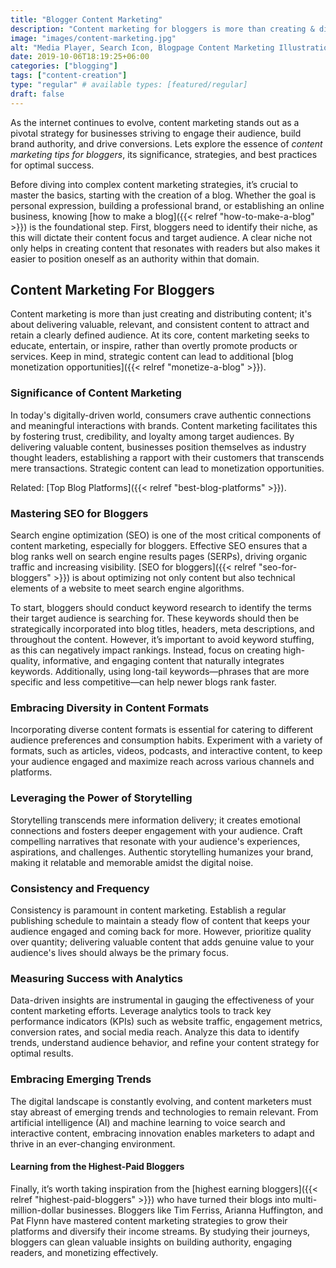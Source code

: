 ```yaml
---
title: "Blogger Content Marketing"
description: "Content marketing for bloggers is more than creating & distributing material, it's about delivering valuable, relevant, consistent digital data to satisfy a target audience."
image: "images/content-marketing.jpg"
alt: "Media Player, Search Icon, Blogpage Content Marketing Illustration."
date: 2019-10-06T18:19:25+06:00
categories: ["blogging"]
tags: ["content-creation"]
type: "regular" # available types: [featured/regular]
draft: false
---
```


As the internet continues to evolve, content marketing stands out as a pivotal strategy for businesses striving to engage their audience, build brand authority, and drive conversions. Lets explore the essence of *content marketing tips for bloggers*, its significance, strategies, and best practices for optimal success.

Before diving into complex content marketing strategies, it’s crucial to master the basics, starting with the creation of a blog. Whether the goal is personal expression, building a professional brand, or establishing an online business, knowing [how to make a blog]({{< relref "how-to-make-a-blog" >}}) is the foundational step. First, bloggers need to identify their niche, as this will dictate their content focus and target audience. A clear niche not only helps in creating content that resonates with readers but also makes it easier to position oneself as an authority within that domain.

## Content Marketing For Bloggers

Content marketing is more than just creating and distributing content; it's about delivering valuable, relevant, and consistent content to attract and retain a clearly defined audience. At its core, content marketing seeks to educate, entertain, or inspire, rather than overtly promote products or services. Keep in mind, strategic content can lead to additional [blog monetization opportunities]({{< relref "monetize-a-blog" >}}).

### Significance of Content Marketing

In today's digitally-driven world, consumers crave authentic connections and meaningful interactions with brands. Content marketing facilitates this by fostering trust, credibility, and loyalty among target audiences. By delivering valuable content, businesses position themselves as industry thought leaders, establishing a rapport with their customers that transcends mere transactions. Strategic content can lead to monetization opportunities.

Related: [Top Blog Platforms]({{< relref "best-blog-platforms" >}}).

### Mastering SEO for Bloggers

Search engine optimization (SEO) is one of the most critical components of content marketing, especially for bloggers. Effective SEO ensures that a blog ranks well on search engine results pages (SERPs), driving organic traffic and increasing visibility. [SEO for bloggers]({{< relref "seo-for-bloggers" >}}) is about optimizing not only content but also technical elements of a website to meet search engine algorithms.

To start, bloggers should conduct keyword research to identify the terms their target audience is searching for. These keywords should then be strategically incorporated into blog titles, headers, meta descriptions, and throughout the content. However, it’s important to avoid keyword stuffing, as this can negatively impact rankings. Instead, focus on creating high-quality, informative, and engaging content that naturally integrates keywords. Additionally, using long-tail keywords—phrases that are more specific and less competitive—can help newer blogs rank faster.

### Embracing Diversity in Content Formats

Incorporating diverse content formats is essential for catering to different audience preferences and consumption habits. Experiment with a variety of formats, such as articles, videos, podcasts, and interactive content, to keep your audience engaged and maximize reach across various channels and platforms.

### Leveraging the Power of Storytelling

Storytelling transcends mere information delivery; it creates emotional connections and fosters deeper engagement with your audience. Craft compelling narratives that resonate with your audience's experiences, aspirations, and challenges. Authentic storytelling humanizes your brand, making it relatable and memorable amidst the digital noise.

### Consistency and Frequency

Consistency is paramount in content marketing. Establish a regular publishing schedule to maintain a steady flow of content that keeps your audience engaged and coming back for more. However, prioritize quality over quantity; delivering valuable content that adds genuine value to your audience's lives should always be the primary focus.

### Measuring Success with Analytics

Data-driven insights are instrumental in gauging the effectiveness of your content marketing efforts. Leverage analytics tools to track key performance indicators (KPIs) such as website traffic, engagement metrics, conversion rates, and social media reach. Analyze this data to identify trends, understand audience behavior, and refine your content strategy for optimal results.

### Embracing Emerging Trends

The digital landscape is constantly evolving, and content marketers must stay abreast of emerging trends and technologies to remain relevant. From artificial intelligence (AI) and machine learning to voice search and interactive content, embracing innovation enables marketers to adapt and thrive in an ever-changing environment.

#### Learning from the Highest-Paid Bloggers

Finally, it’s worth taking inspiration from the [highest earning bloggers]({{< relref "highest-paid-bloggers" >}}) who have turned their blogs into multi-million-dollar businesses. Bloggers like Tim Ferriss, Arianna Huffington, and Pat Flynn have mastered content marketing strategies to grow their platforms and diversify their income streams. By studying their journeys, bloggers can glean valuable insights on building authority, engaging readers, and monetizing effectively.
